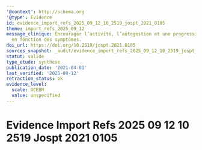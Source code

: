 ```yaml
---
'@context': http://schema.org
'@type': Evidence
id: evidence_import_refs_2025_09_12_10_2519_jospt_2021_0105
theme: import_refs_2025_09_12
message_clinique: Encourager l’activité, l’autogestion et une progression graduée
  en fonction des symptômes.
doi_url: https://doi.org/10.2519/jospt.2021.0105
sources_snapshot: _audit/evidence_import_refs_2025_09_12_10_2519_jospt_2021_0105.json
statut: valide
type_etude: synthese
publication_date: '2021-04-01'
last_verified: '2025-09-12'
retraction_status: ok
evidence_level:
  scale: OCEBM
  value: unspecified
---
```

# Evidence Import Refs 2025 09 12 10 2519 Jospt 2021 0105

